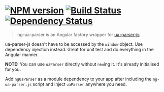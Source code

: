 #  [![NPM version][npm-image]][npm-url] [![Build Status][travis-image]][travis-url] [![Dependency Status][daviddm-image]][daviddm-url]

> ng-ua-parser is an Angular factory wrapper for [ua-parser-js](https://github.com/faisalman/ua-parser-js)

ua-parser-js doesn't have to be accessed by the `window` object. Use dependency injection instead. Great for unit test and do everything in the Angular manner.

**NOTE:** You can use `uaParser` directly without `new`ing it. It's already initialised for you.

Add `ngUaParser` as a module dependency to your app after including the `ng-ua-parser.js` script and inject `uaParser` anywhere you need.


[npm-image]: https://badge.fury.io/js/ng-ua-parser.svg
[npm-url]: https://npmjs.org/package/ng-ua-parser
[travis-image]: https://travis-ci.org/stevemao/ng-ua-parser.svg?branch=master
[travis-url]: https://travis-ci.org/stevemao/ng-ua-parser
[daviddm-image]: https://david-dm.org/stevemao/ng-ua-parser.svg?theme=shields.io
[daviddm-url]: https://david-dm.org/stevemao/ng-ua-parser
